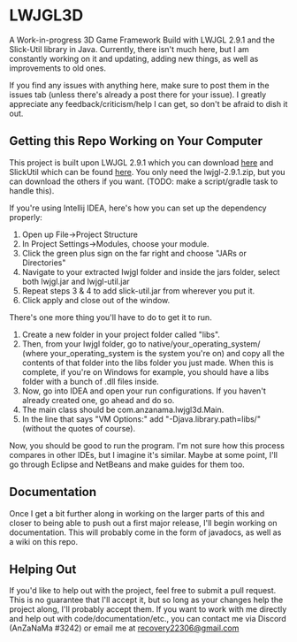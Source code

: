 # LWJGL3D
A Work-in-progress 3D Game Framework Build with LWJGL 2.9.1 and the Slick-Util library in Java. Currently, there isn't much here, but I am constantly working on it and updating, adding new things, as well as improvements to old ones.

If you find any issues with anything here, make sure to post them in the issues tab (unless there's already a post there for your issue). I greatly appreciate any feedback/criticism/help I can get, so don't be afraid to dish it out.

## Getting this Repo Working on Your Computer
This project is built upon LWJGL 2.9.1 which you can download [here](https://sourceforge.net/projects/java-game-lib/files/Official%20Releases/LWJGL%202.9.1/) and SlickUtil which can be found [here](http://slick.ninjacave.com/slick-util/). You only need the lwjgl-2.9.1.zip, but you can download the others if you want. (TODO: make a script/gradle task to handle this). 

If you're using Intellij IDEA, here's how you can set up the dependency properly:
1) Open up File->Project Structure
2) In Project Settings->Modules, choose your module.
3) Click the green plus sign on the far right and choose "JARs or Directories"
4) Navigate to your extracted lwjgl folder and inside the jars folder, select both lwjgl.jar and lwjgl-util.jar
5) Repeat steps 3 & 4 to add slick-util.jar from wherever you put it.
6) Click apply and close out of the window.

There's one more thing you'll have to do to get it to run. 
1) Create a new folder in your project folder called "libs". 
2) Then, from your lwjgl folder, go to native/your_operating_system/ (where your_operating_system is the system you're on) and copy all the contents of that folder into the libs folder you just made. When this is complete, if you're on Windows for example, you should have a libs folder with a bunch of .dll files inside. 
3) Now, go into IDEA and open your run configurations. If you haven't already created one, go ahead and do so. 
4) The main class should be com.anzanama.lwjgl3d.Main. 
5) In the line that says "VM Options:" add "-Djava.library.path=libs/" (without the quotes of course).

Now, you should be good to run the program. I'm not sure how this process compares in other IDEs, but I imagine it's similar. Maybe at some point, I'll go through Eclipse and NetBeans and make guides for them too.

## Documentation
Once I get a bit further along in working on the larger parts of this and closer to being able to push out a first major release, I'll begin working on documentation. This will probably come in the form of javadocs, as well as a wiki on this repo.

## Helping Out
If you'd like to help out with the project, feel free to submit a pull request. This is no guarantee that I'll accept it, but so long as your changes help the project along, I'll probably accept them. If you want to work with me directly and help out with code/documentation/etc., you can contact me via Discord (AnZaNaMa \#3242) or email me at recovery22306@gmail.com
